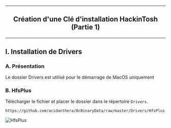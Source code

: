 -------------------------------------------------------------------------------------------------------------------
## <p align='center'> Création d'une Clé d'installation HackinTosh (Partie 1) </p>

-------------------------------------------------------------------------------------------------------------------
## I. Installation de Drivers
### A. Présentation
Le dossier Drivers est utilisé pour le démarrage de MacOS uniquement

### B. HfsPlus
Télécharger le fichier et placer le dossier dans le répertoire `Drivers`.
```
https://github.com/acidanthera/OcBinaryData/raw/master/Drivers/HfsPlus.efi
```

![HfsPlus](https://github.com/user-attachments/assets/dca7d216-71a2-4743-8294-63bd6a8943d2)
